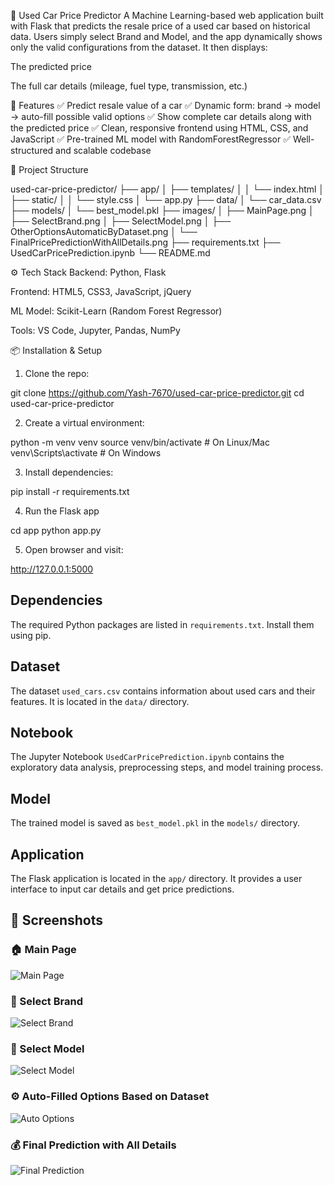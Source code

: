 🚗 Used Car Price Predictor
A Machine Learning-based web application built with Flask that predicts the resale price of a used car based on historical data. Users simply select Brand and Model, and the app dynamically shows only the valid configurations from the dataset. It then displays:

The predicted price

The full car details (mileage, fuel type, transmission, etc.)

📌 Features
✅ Predict resale value of a car
✅ Dynamic form: brand → model → auto-fill possible valid options
✅ Show complete car details along with the predicted price
✅ Clean, responsive frontend using HTML, CSS, and JavaScript
✅ Pre-trained ML model with RandomForestRegressor
✅ Well-structured and scalable codebase

📂 Project Structure

used-car-price-predictor/
├── app/
│ ├── templates/
│ │ └── index.html
│ ├── static/
│ │ └── style.css
│ └── app.py
├── data/
│ └── car_data.csv
├── models/
│ └── best_model.pkl
├── images/
│ ├── MainPage.png
│ ├── SelectBrand.png
│ ├── SelectModel.png
│ ├── OtherOptionsAutomaticByDataset.png
│ └── FinalPricePredictionWithAllDetails.png
├── requirements.txt
├── UsedCarPricePrediction.ipynb
└── README.md

⚙️ Tech Stack
Backend: Python, Flask

Frontend: HTML5, CSS3, JavaScript, jQuery

ML Model: Scikit-Learn (Random Forest Regressor)

Tools: VS Code, Jupyter, Pandas, NumPy

📦 Installation & Setup

1) Clone the repo:

git clone https://github.com/Yash-7670/used-car-price-predictor.git
cd used-car-price-predictor

2) Create a virtual environment:

python -m venv venv
source venv/bin/activate       # On Linux/Mac
venv\Scripts\activate          # On Windows

3) Install dependencies:

pip install -r requirements.txt

4) Run the Flask app

cd app
python app.py

5) Open browser and visit:

http://127.0.0.1:5000

## Dependencies

The required Python packages are listed in `requirements.txt`. Install them using pip.

## Dataset

The dataset `used_cars.csv` contains information about used cars and their features. It is located in the `data/` directory.

## Notebook

The Jupyter Notebook `UsedCarPricePrediction.ipynb` contains the exploratory data analysis, preprocessing steps, and model training process.

## Model

The trained model is saved as `best_model.pkl` in the `models/` directory.

## Application

The Flask application is located in the `app/` directory. It provides a user interface to input car details and get price predictions.

## 📸 Screenshots

### 🏠 Main Page
![Main Page](images/MainPage.png)

### 🚗 Select Brand
![Select Brand](images/SelectBrand.png)

### 🚙 Select Model
![Select Model](images/SelectModel.png)

### ⚙️ Auto-Filled Options Based on Dataset
![Auto Options](images/OtherOptionsAutomaticByDataset.png)

### 💰 Final Prediction with All Details
![Final Prediction](images/FinalPricePredictionWithAllDetails.png)